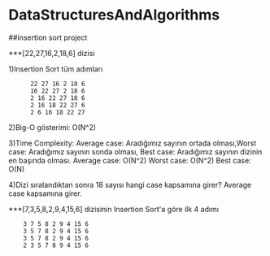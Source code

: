 # DataStructuresAndAlgorithms
##insertion sort project

 ***[22,27,16,2,18,6] dizisi
 
 1)Insertion Sort tüm adımları
 
          22 27 16 2 18 6
          16 22 27 2 18 6
          2 16 22 27 18 6
          2 16 18 22 27 6
          2 6 16 18 22 27
 
 2)Big-O gösterimi: O(N^2)
 
 3)Time Complexity: Average case: Aradığımız sayının ortada olması,Worst case: Aradığımız sayının sonda olması, Best case: Aradığımız sayının dizinin en başında olması.
   Average case: O(N^2)
   Worst case:   O(N^2)
   Best case:    O(N)
   
 4)Dizi sıralandıktan sonra 18 sayısı hangi case kapsamına girer?
   Average case kapsamına girer.
   
   
   ***[7,3,5,8,2,9,4,15,6] dizisinin Insertion Sort'a göre ilk 4 adımı
    
        3 7 5 8 2 9 4 15 6
        3 5 7 8 2 9 4 15 6
        3 5 7 8 2 9 4 15 6
        2 3 5 7 8 9 4 15 6
   
